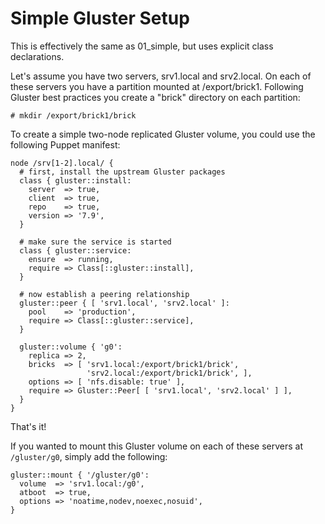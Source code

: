 Simple Gluster Setup
====================
This is effectively the same as 01_simple, but uses explicit class declarations.

Let's assume you have two servers, srv1.local and srv2.local.  On each of these servers you have a partition mounted at /export/brick1.  Following Gluster best practices you create a "brick" directory on each partition:

    # mkdir /export/brick1/brick

To create a simple two-node replicated Gluster volume, you could use the following Puppet manifest:

    node /srv[1-2].local/ {
      # first, install the upstream Gluster packages
      class { gluster::install:
        server  => true,
        client  => true,
        repo    => true,
        version => '7.9',
      }

      # make sure the service is started
      class { gluster::service:
        ensure  => running,
        require => Class[::gluster::install],
      }

      # now establish a peering relationship
      gluster::peer { [ 'srv1.local', 'srv2.local' ]:
        pool    => 'production',
        require => Class[::gluster::service],
      }

      gluster::volume { 'g0':
        replica => 2,
        bricks  => [ 'srv1.local:/export/brick1/brick',
                     'srv2.local:/export/brick1/brick', ],
        options => [ 'nfs.disable: true' ],
        require => Gluster::Peer[ [ 'srv1.local', 'srv2.local' ] ],
      }
    }

That's it!

If you wanted to mount this Gluster volume on each of these servers at `/gluster/g0`, simply add the following:

    gluster::mount { '/gluster/g0':
      volume  => 'srv1.local:/g0',
      atboot  => true,
      options => 'noatime,nodev,noexec,nosuid',
    }

